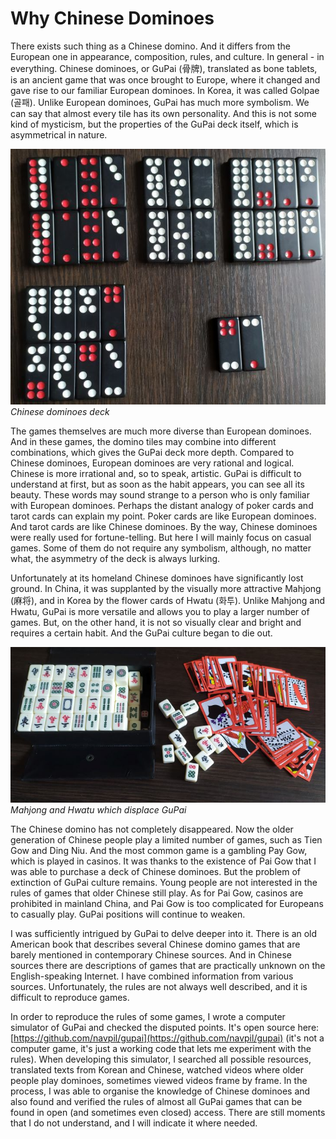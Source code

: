 # Why Chinese Dominoes

There exists such thing as a Chinese domino. And it differs from the European one in appearance, composition, rules, and culture. In general - in everything. Chinese dominoes, or GuPai (骨牌), translated as bone tablets, is an ancient game that was once brought to Europe, where it changed and gave rise to our familiar European dominoes. In Korea, it was called Golpae (골패). Unlike European dominoes, GuPai has much more symbolism. We can say that almost every tile has its own personality. And this is not some kind of mysticism, but the properties of the GuPai deck itself, which is asymmetrical in nature. 

![](/docs/assets/images/gupai/gupai-deck.jpg)  
_Chinese dominoes deck_

The games themselves are much more diverse than European dominoes. And in these games, the domino tiles may combine into different combinations, which gives the GuPai deck more depth. Compared to Chinese dominoes, European dominoes are very rational and logical. Chinese is more irrational and, so to speak, artistic. GuPai is difficult to understand at first, but as soon as the habit appears, you can see all its beauty. These words may sound strange to a person who is only familiar with European dominoes. Perhaps the distant analogy of poker cards and tarot cards can explain my point. Poker cards are like European dominoes. And tarot cards are like Chinese dominoes. By the way, Chinese dominoes were really used for fortune-telling. But here I will mainly focus on casual games. Some of them do not require any symbolism, although, no matter what, the asymmetry of the deck is always lurking. 

Unfortunately at its homeland Chinese dominoes have significantly lost ground. In China, it was supplanted by the visually more attractive Mahjong (麻将), and in Korea by the flower cards of Hwatu (화투). Unlike Mahjong and Hwatu, GuPai is more versatile and allows you to play a larger number of games. But, on the other hand, it is not so visually clear and bright and requires a certain habit. And the GuPai culture began to die out. 

![](/docs/assets/images/gupai/hwatu.jpg)  
_Mahjong and Hwatu which displace GuPai_

The Chinese domino has not completely disappeared. Now the older generation of Chinese people play a limited number of games, such as Tien Gow and Ding Niu. And the most common game is a gambling Pay Gow, which is played in casinos. It was thanks to the existence of Pai Gow that I was able to purchase a deck of Chinese dominoes. But the problem of extinction of GuPai culture remains. Young people are not interested in the rules of games that older Chinese still play. As for Pai Gow, casinos are prohibited in mainland China, and Pai Gow is too complicated for Europeans to casually play. GuPai positions will continue to weaken. 

I was sufficiently intrigued by GuPai to delve deeper into it. There is an old American book that describes several Chinese domino games that are barely mentioned in contemporary Chinese sources. And in Chinese sources there are descriptions of games that are practically unknown on the English-speaking Internet. I have combined information from various sources. Unfortunately, the rules are not always well described, and it is difficult to reproduce games. 

In order to reproduce the rules of some games, I wrote a computer simulator of GuPai and checked the disputed points. It's open source here: [https://github.com/navpil/gupai](https://github.com/navpil/gupai) (it's not a computer game, it's just a working code that lets me experiment with the rules). When developing this simulator, I searched all possible resources, translated texts from Korean and Chinese, watched videos where older people play dominoes, sometimes viewed videos frame by frame. In the process, I was able to organise the knowledge of Chinese dominoes and also found and verified the rules of almost all GuPai games that can be found in open (and sometimes even closed) access. There are still moments that I do not understand, and I will indicate it where needed. 


